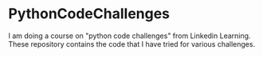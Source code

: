 # PythonCodeChallenges
I am doing a course on "python code challenges" from Linkedin Learning. These repository contains the code that I have tried for various challenges.
